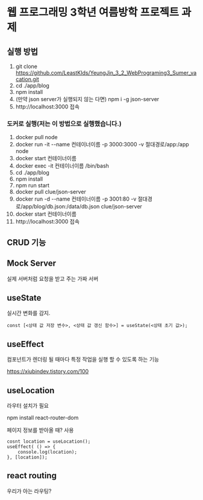 # 웹 프로그래밍 3학년 여름방학 프로젝트 과제

## 실행 방법
1. git clone https://github.com/LeastKIds/YeungJin_3_2_WebPrograming3_Sumer_vacation.git
2. cd ./app/blog
3. npm install
4. (만약 json server가 실행되지 않는 다면) npm i -g json-server
5. http://localhost:3000 접속

### 도커로 실행(저는 이 방법으로 실행했습니다.)
1. docker pull node
2. docker run -it --name 컨테이너이름 -p 3000:3000 -v 절대경로/app:/app node
3. docker start 컨테이너이름
4. docker exec -it 컨테이너이름 /bin/bash
5. cd ./app/blog
6. npm install
7. npm run start
8. docker pull clue/json-server
9. docker run -d --name 컨테이너이름 -p 3001:80 -v 절대경로/app/blog/db.json:/data/db.json clue/json-server
10. docker start 컨테이너이름
11. http://localhost:3000 접속








## CRUD 기능

## Mock Server
실제 서버처럼 요청을 받고 주는 가짜 서버

## useState
실시간 변화를 감지. 

~~~
const [<상태 값 저장 변수>, <상태 값 갱신 함수>] = useState(<상태 초기 값>);
~~~

## useEffect
컴포넌트가 렌더링 될 때마다 특정 작업을 실행 할 수 있도록 하는 기능

https://xiubindev.tistory.com/100

## useLocation
라우터 설치가 필요

npm install react-router-dom

페이지 정보를 받아올 때? 사용

~~~
cosnt location = useLocation();
useEffect( () => {
    console.log(location);
}, [location]);
~~~

## react routing
우리가 아는 라우팅?